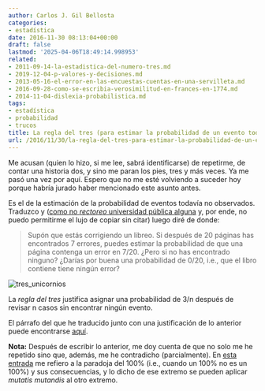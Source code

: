 ```yaml
---
author: Carlos J. Gil Bellosta
categories:
- estadística
date: 2016-11-30 08:13:04+00:00
draft: false
lastmod: '2025-04-06T18:49:14.998953'
related:
- 2011-09-14-la-estadistica-del-numero-tres.md
- 2019-12-04-p-valores-y-decisiones.md
- 2013-05-16-el-error-en-las-encuestas-cuentas-en-una-servilleta.md
- 2016-09-28-como-se-escribia-verosimilitud-en-frances-en-1774.md
- 2014-11-04-dislexia-probabilistica.md
tags:
- estadística
- probabilidad
- trucos
title: La regla del tres (para estimar la probabilidad de un evento todavía no observado)
url: /2016/11/30/la-regla-del-tres-para-estimar-la-probabilidad-de-un-evento-todavia-no-observado/
---
```


Me acusan (quien lo hizo, si me lee, sabrá identificarse) de repetirme, de contar una historia dos, y sino me paran los pies, tres y más veces. Ya me pasó una vez por aquí. Espero que no me esté volviendo a suceder hoy porque habría jurado haber mencionado este asunto antes.

Es el de la estimación de la probabilidad de eventos todavía no observados. Traduzco y ([como no _rectoreo_ universidad pública alguna](http://nadaesgratis.es/anxo-sanchez/otra-vez-el-rector-plagiador-pero-no-dimisionario-y-otras-hierbas) y, por ende, no puedo permitirme el lujo de copiar sin citar) luego diré de donde:

>Supón que estás corrigiendo un libreo. Si después de 20 páginas has encontrados 7 errores, puedes estimar la probabilidad de que una página contenga un error en 7/20. ¿Pero si no has encontrado ninguno? ¿Darías por buena una probabilidad de 0/20, i.e., que el libro contiene tiene ningún error?

![tres_unicornios](/wp-uploads/2016/11/tres_unicornios.jpg)

La _regla del tres_ justifica asignar una probabilidad de 3/n después de revisar n casos sin encontrar ningún evento.

El párrafo del que he traducido junto con una justificación de lo anterior puede encontrarse [aquí](http://www.johndcook.com/blog/2010/03/30/statistical-rule-of-three/).

**Nota:** Después de escribir lo anterior, me doy cuenta de que no solo me he repetido sino que, además, me he contradicho (parcialmente). En [esta entrada](https://www.datanalytics.com/2016/04/05/nos-vemos-en-el-machine-learning-spain-xii/) me refiero a la paradoja del 100% (i.e., cuando un 100% no es un 100%) y sus consecuencias, y lo dicho de ese extremo se pueden aplicar _mutatis mutandis_ al otro extremo.